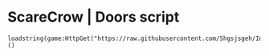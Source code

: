 # ScareCrow | Doors script

    loadstring(game:HttpGet("https://raw.githubusercontent.com/Shgsjsgeh/Idk/refs/heads/main/README.md"))()
